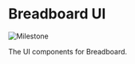 # Breadboard UI

![Milestone](https://img.shields.io/badge/milestone-M4-red)

The UI components for Breadboard.
